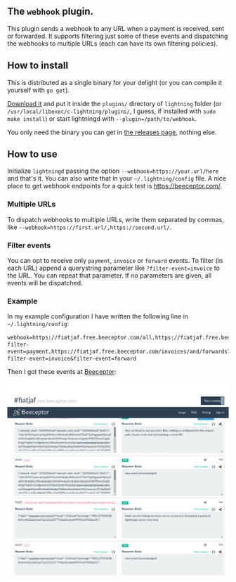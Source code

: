## The `webhook` plugin.

This plugin sends a webhook to any URL when a payment is received, sent or forwarded. It supports filtering just some of these events and dispatching the webhooks to multiple URLs (each can have its own filtering policies).

## How to install

This is distributed as a single binary for your delight (or you can compile it yourself with `go get`).

[Download it](https://github.com/fiatjaf/lightningd-gjson-rpc/releases) and put it inside the `plugins/` directory of `lightning` folder (or `/usr/local/libexec/c-lightning/plugins/`, I guess, if installed with `sudo make install`) or start lightningd with `--plugin=/path/to/webhook`.

You only need the binary you can get in [the releases page](https://github.com/fiatjaf/lightningd-gjson-rpc/releases), nothing else.

## How to use

Initialize `lightningd` passing the option `--webhook=https://your.url/here` and that's it. You can also write that in your `~/.lightning/config` file. A nice place to get webhook endpoints for a quick test is https://beeceptor.com/.

### Multiple URLs

To dispatch webhooks to multiple URLs, write them separated by commas, like `--webhook=https://first.url/,https://second.url/`.

### Filter events

You can opt to receive only `payment`, `invoice` or `forward` events. To filter (in each URL) append a querystring parameter like `?filter-event=invoice` to the URL. You can repeat that parameter. If no parameters are given, all events will be dispatched.

### Example

In my example configuration I have written the following line in `~/.lightning/config`:

```
webhook=https://fiatjaf.free.beeceptor.com/all,https://fiatjaf.free.beeceptor.com/justpayments?filter-event=payment,https://fiatjaf.free.beeceptor.com/invoices/and/forwards?filter-event=invoice&filter-event=forward
```

Then I got these events at [Beeceptor](https://beeceptor.com/):

![](screenshot.png)
